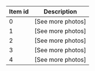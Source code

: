 | Item id | Description |
| -- | -- |
| 0 | [See more photos] |
| 1 | [See more photos] |
| 2 | [See more photos] |
| 3 | [See more photos] |
| 4 | [See more photos] |
